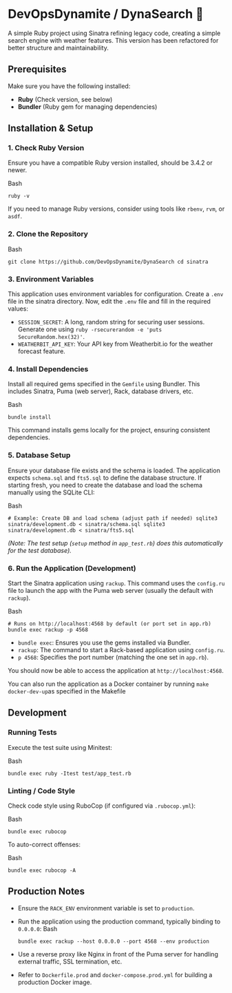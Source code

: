 # DevOpsDynamite / DynaSearch 🧨

A simple Ruby project using Sinatra refining legacy code, creating a simple search engine with weather features. This version has been refactored for better structure and maintainability.

## Prerequisites

Make sure you have the following installed:

- **Ruby** (Check version, see below)
- **Bundler** (Ruby gem for managing dependencies)

## Installation & Setup

### 1. Check Ruby Version

Ensure you have a compatible Ruby version installed, should be 3.4.2 or newer.

Bash

`ruby -v`

If you need to manage Ruby versions, consider using tools like `rbenv`, `rvm`, or `asdf`.

### 2. Clone the Repository

Bash

`git clone https://github.com/DevOpsDynamite/DynaSearch
cd sinatra`

### 3. Environment Variables

This application uses environment variables for configuration. Create a `.env` file in the  sinatra directory.
Now, edit the `.env` file and fill in the required values:


- `SESSION_SECRET`: A long, random string for securing user sessions. Generate one using `ruby -rsecurerandom -e 'puts SecureRandom.hex(32)'`.
- `WEATHERBIT_API_KEY`: Your API key from Weatherbit.io for the weather forecast feature.


### 4. Install Dependencies

Install all required gems specified in the `Gemfile` using Bundler. This includes Sinatra, Puma (web server), Rack, database drivers, etc.

Bash

`bundle install`

This command installs gems locally for the project, ensuring consistent dependencies.

### 5. Database Setup

Ensure your database file exists and the schema is loaded. The application expects `schema.sql` and `fts5.sql` to define the database structure. If starting fresh, you  need to create the database and load the schema manually using the SQLite CLI:

Bash

`# Example: Create DB and load schema (adjust path if needed)
sqlite3 sinatra/development.db < sinatra/schema.sql
sqlite3 sinatra/development.db < sinatra/fts5.sql`

*(Note: The test setup (`setup` method in `app_test.rb`) does this automatically for the test database).*

### 6. Run the Application (Development)

Start the Sinatra application using `rackup`. This command uses the `config.ru` file to launch the app with the Puma web server (usually the default with `rackup`).

Bash

`# Runs on http://localhost:4568 by default (or port set in app.rb)
bundle exec rackup -p 4568`

- `bundle exec`: Ensures you use the gems installed via Bundler.
- `rackup`: The command to start a Rack-based application using `config.ru`.
- `p 4568`: Specifies the port number (matching the one set in `app.rb`).

You should now be able to access the application at `http://localhost:4568`.

You can also run the application as a Docker container by running
`make docker-dev-up`as specified in the Makefile

## Development

### Running Tests

Execute the test suite using Minitest:

Bash

`bundle exec ruby -Itest test/app_test.rb`

### Linting / Code Style

Check code style using RuboCop (if configured via `.rubocop.yml`):

Bash

`bundle exec rubocop`

To auto-correct offenses:

Bash

`bundle exec rubocop -A`

## Production Notes

- Ensure the `RACK_ENV` environment variable is set to `production`.
- Run the application using the production command, typically binding to `0.0.0.0`:
Bash
    
    `bundle exec rackup --host 0.0.0.0 --port 4568 --env production`
    
- Use a reverse proxy like Nginx in front of the Puma server for handling external traffic, SSL termination, etc.
- Refer to `Dockerfile.prod` and `docker-compose.prod.yml` for building a production Docker image.
